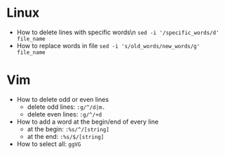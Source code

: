 # Linux
* How to delete lines with specific words\n
`sed -i '/specific_words/d' file_name`
* How to replace words in file
`sed -i 's/old_words/new_words/g' file_name`
# Vim
* How to delete odd or even lines
  * delete odd lines:
`:g/^/d|m.`
  * delete even lines:
`:g/^/+d`
* How to add a word at the begin/end of every line
  * at the begin:
`:%s/^/[string]`
  * at the end:
`:%s/$/[string]`
* How to select all:
`ggVG`
